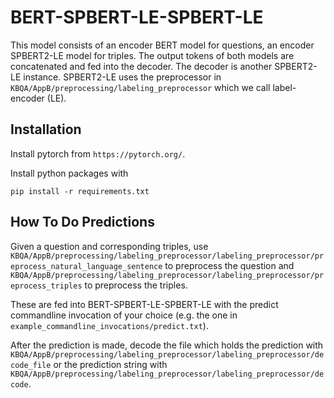 # BERT-SPBERT-LE-SPBERT-LE
This model consists of an encoder BERT model for questions, an encoder SPBERT2-LE model for triples. The output tokens of 
both models are concatenated and fed into the decoder. The decoder is another SPBERT2-LE instance.
SPBERT2-LE uses the preprocessor in `KBQA/AppB/preprocessing/labeling_preprocessor` which we call
label-encoder (LE).
## Installation

Install pytorch from `https://pytorch.org/`.

Install python packages with
```
pip install -r requirements.txt
```

## How To Do Predictions
Given a question and corresponding triples, use 
`KBQA/AppB/preprocessing/labeling_preprocessor/labeling_preprocessor/preprocess_natural_language_sentence` to
preprocess the question and
`KBQA/AppB/preprocessing/labeling_preprocessor/labeling_preprocessor/preprocess_triples` to preprocess the triples.

These are fed into BERT-SPBERT-LE-SPBERT-LE with the predict commandline
invocation of your choice (e.g. the one in `example_commandline_invocations/predict.txt`).

After the prediction is made, decode the file which holds the prediction with
`KBQA/AppB/preprocessing/labeling_preprocessor/labeling_preprocessor/decode_file` or the prediction string with
`KBQA/AppB/preprocessing/labeling_preprocessor/labeling_preprocessor/decode`.


